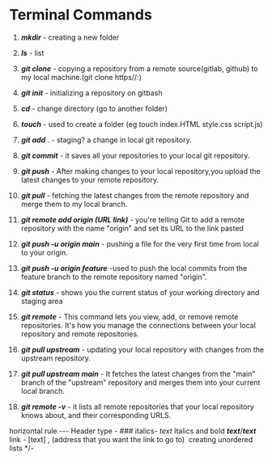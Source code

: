 # Terminal Commands

1. ***mkdir*** - creating a new folder

2. ***ls*** - list

3. ***git clone*** - copying a repository from a remote source(gitlab, github) to my local machine.(git clone https//:)

4. ***git init*** - initializing a repository on gitbash

5. ***cd*** - change directory (go to another folder)

6. ***touch*** - used to create a folder (eg touch index.HTML style.css script.js)

7. ***git add*** . - staging? a change in local git repository.

8. ***git commit*** - it saves all your repositories to your local git repository.

9. ***git push*** - After making changes to your local repository,you upload the latest changes to your remote repository.

10. ***git pull*** - fetching the latest changes from the remote repository and merge them to my local branch.

11. ***git remote add origin (URL link)*** -  you're telling Git to add a remote repository with the name "origin" and set its URL to the link pasted

12. ***git push -u origin main*** - pushing a file for the very first time from local to your origin.

13. ***git push -u origin feature*** -used to push the local commits from the feature branch to the remote repository named "origin". 

14. ***git status*** -  shows you the current status of your working directory and staging area

15. ***git remote*** - This command lets you view, add, or remove remote repositories. It's how you manage the connections between your local repository and remote repositories.

16. ***git pull upstream*** - updating your local repository with changes from the upstream repository.

17. ***git pull upstream main*** - It fetches the latest changes from the "main" branch of the "upstream" repository and merges them into your current local branch.

18. ***git remote -v*** - it lists all remote repositories that your local repository knows about, and their corresponding URLS.



horizontal rule ---
Header type - ###
italics- *text*
Italics and bold ***text***/___text___
link - []() [text] , (address that you want the link to go to) 
      ![]()
creating unordered lists */-